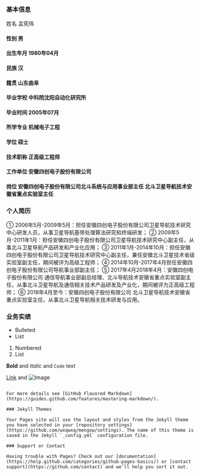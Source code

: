 ### 基本信息
姓名 孟宪伟
#### 性别 男
#### 出生年月 1980年04月
#### 民族 汉
#### 籍贯 山东曲阜
#### 毕业学校 中科院沈阳自动化研究所
#### 毕业时间 2005年07月
#### 所学专业 机械电子工程
#### 学位 硕士
#### 技术职称 正高级工程师
#### 工作单位 安徽四创电子股份有限公司
#### 岗位 安徽四创电子股份有限公司北斗系统与应用事业部主任 北斗卫星导航技术安徽省重点实验室主任

### 个人简历
①	2006年5月-2009年5月：担任安徽四创电子股份有限公司卫星导航技术研究中心研发人员，从事卫星导航基带处理算法研究和终端研发； 
②	2009年5月-2011年1月：担任安徽四创电子股份有限公司卫星导航技术研究中心副主任，从事北斗卫星导航产品研发和产业化应用；
③	2011年1月-2014年10月：担任安徽四创电子股份有限公司卫星导航技术研究中心副主任，兼任安徽北斗卫星技术省级实验室副主任，期间被评为高级工程师；
④	2014年10月-2017年4月担任安徽四创电子股份有限公司导航事业部副主任；
⑤	2017年4月2018年4月：安徽四创电子股份有限公司 通信导航事业部副总经理、北斗导航技术安徽省重点实验室副主任，从事北斗卫星导航及通信相关技术产品研发及产业化，期间被评为正高级工程师；
⑥	2018年4月至今：安徽四创电子股份有限公司 北斗卫星导航技术安徽省重点实验室主任，从事北斗卫星导航相关技术研发与应用。

### 业务实绩



- Bulleted
- List

1. Numbered
2. List

**Bold** and _Italic_ and `Code` text

[Link](url) and ![Image](src)
```

For more details see [GitHub Flavored Markdown](https://guides.github.com/features/mastering-markdown/).

### Jekyll Themes

Your Pages site will use the layout and styles from the Jekyll theme you have selected in your [repository settings](https://github.com/wxqwxq/mengxw/settings). The name of this theme is saved in the Jekyll `_config.yml` configuration file.

### Support or Contact

Having trouble with Pages? Check out our [documentation](https://help.github.com/categories/github-pages-basics/) or [contact support](https://github.com/contact) and we’ll help you sort it out.
